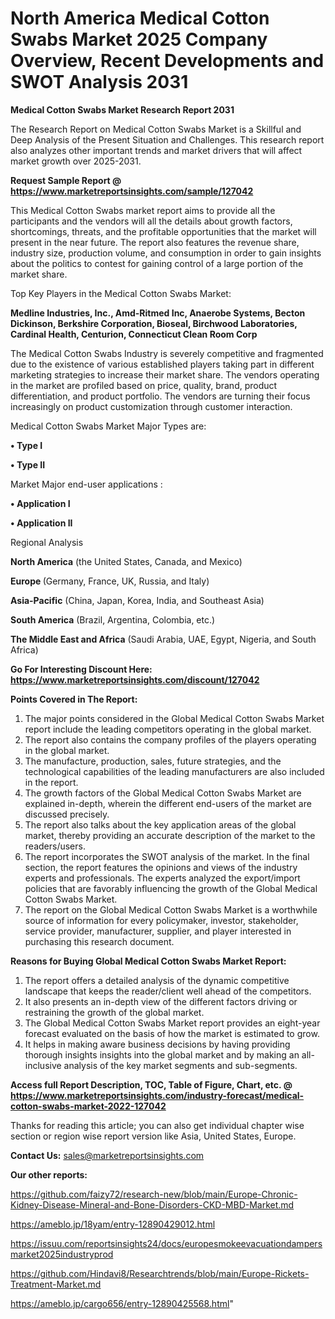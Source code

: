 # North America Medical Cotton Swabs Market 2025 Company Overview, Recent Developments and SWOT Analysis 2031

<strong>Medical Cotton Swabs Market Research Report 2031</strong>

The Research Report on Medical Cotton Swabs Market is a Skillful and Deep Analysis of the Present Situation and Challenges. This research report also analyzes other important trends and market drivers that will affect market growth over 2025-2031.

<strong>Request Sample Report @ <a href=https://www.marketreportsinsights.com/sample/127042>https://www.marketreportsinsights.com/sample/127042</a></strong>

This Medical Cotton Swabs market report aims to provide all the participants and the vendors will all the details about growth factors, shortcomings, threats, and the profitable opportunities that the market will present in the near future. The report also features the revenue share, industry size, production volume, and consumption in order to gain insights about the politics to contest for gaining control of a large portion of the market share.

Top Key Players in the Medical Cotton Swabs Market:

<strong>Medline Industries, Inc., Amd-Ritmed Inc, Anaerobe Systems, Becton Dickinson, Berkshire Corporation, Bioseal, Birchwood Laboratories, Cardinal Health, Centurion, Connecticut Clean Room Corp</strong>

The Medical Cotton Swabs Industry is severely competitive and fragmented due to the existence of various established players taking part in different marketing strategies to increase their market share. The vendors operating in the market are profiled based on price, quality, brand, product differentiation, and product portfolio. The vendors are turning their focus increasingly on product customization through customer interaction.

Medical Cotton Swabs Market Major Types are:

<strong>• Type I

• Type II</strong>

Market Major end-user applications :

<strong>• Application I

• Application II</strong>

Regional Analysis

</u><strong><b>North America</b></strong> (the United States, Canada, and Mexico)

<strong><b>Europe </b></strong>(Germany, France, UK, Russia, and Italy)

<strong><b>Asia-Pacific</b></strong> (China, Japan, Korea, India, and Southeast Asia)

<strong><b>South America</b></strong> (Brazil, Argentina, Colombia, etc.)

<strong><b>The Middle East and Africa</b></strong> (Saudi Arabia, UAE, Egypt, Nigeria, and South Africa)

<strong>Go For Interesting Discount Here: <a href=https://www.marketreportsinsights.com/discount/127042>https://www.marketreportsinsights.com/discount/127042</a></strong>

<strong>Points Covered in The Report:</strong>
<ol>
  <li>The major points considered in the Global Medical Cotton Swabs Market report include the leading competitors operating in the global market.</li>
  <li>The report also contains the company profiles of the players operating in the global market.</li>
  <li>The manufacture, production, sales, future strategies, and the technological capabilities of the leading manufacturers are also included in the report.</li>
  <li>The growth factors of the Global Medical Cotton Swabs Market are explained in-depth, wherein the different end-users of the market are discussed precisely.</li>
  <li>The report also talks about the key application areas of the global market, thereby providing an accurate description of the market to the readers/users.</li>
  <li>The report incorporates the SWOT analysis of the market. In the final section, the report features the opinions and views of the industry experts and professionals. The experts analyzed the export/import policies that are favorably influencing the growth of the Global Medical Cotton Swabs Market.</li>
  <li>The report on the Global Medical Cotton Swabs Market is a worthwhile source of information for every policymaker, investor, stakeholder, service provider, manufacturer, supplier, and player interested in purchasing this research document.</li>
</ol>
<strong>Reasons for Buying Global Medical Cotton Swabs Market Report:</strong>

<ol>
  <li>The report offers a detailed analysis of the dynamic competitive landscape that keeps the reader/client well ahead of the competitors.</li>
  <li>It also presents an in-depth view of the different factors driving or restraining the growth of the global market.</li>
  <li>The Global Medical Cotton Swabs Market report provides an eight-year forecast evaluated on the basis of how the market is estimated to grow.</li>
  <li>It helps in making aware business decisions by having providing thorough insights insights into the global market and by making an all-inclusive analysis of the key market segments and sub-segments.</li>
</ol>
<strong>Access full Report Description, TOC, Table of Figure, Chart, etc. @ <a href=https://www.marketreportsinsights.com/industry-forecast/medical-cotton-swabs-market-2022-127042>https://www.marketreportsinsights.com/industry-forecast/medical-cotton-swabs-market-2022-127042</a></strong>


Thanks for reading this article; you can also get individual chapter wise section or region wise report version like Asia, United States, Europe.

<strong>Contact Us:</strong>
sales@marketreportsinsights.com

<strong>Our other reports:</strong>

<a href=https://github.com/faizy72/research-new/blob/main/Europe-Chronic-Kidney-Disease-Mineral-and-Bone-Disorders-CKD-MBD-Market.md>https://github.com/faizy72/research-new/blob/main/Europe-Chronic-Kidney-Disease-Mineral-and-Bone-Disorders-CKD-MBD-Market.md</a>

<a href=https://ameblo.jp/18yam/entry-12890429012.html>https://ameblo.jp/18yam/entry-12890429012.html</a>

<a href=https://issuu.com/reportsinsights24/docs/europesmokeevacuationdampersmarket2025industryprod>https://issuu.com/reportsinsights24/docs/europesmokeevacuationdampersmarket2025industryprod</a>

<a href=https://github.com/Hindavi8/Researchtrends/blob/main/Europe-Rickets-Treatment-Market.md>https://github.com/Hindavi8/Researchtrends/blob/main/Europe-Rickets-Treatment-Market.md</a>

<a href=https://ameblo.jp/cargo656/entry-12890425568.html>https://ameblo.jp/cargo656/entry-12890425568.html</a>"
